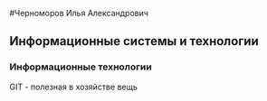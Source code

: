 #Черноморов Илья Александрович
## Информационные системы и технологии
### Информационные технологии
GIT - полезная в хозяйстве вещь

